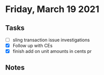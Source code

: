 # Friday, March 19 2021

## Tasks
- [ ] sling transaction issue investigations
- [x] Follow up with CEs
- [x] finish add on unit amounts in cents pr
## Notes

